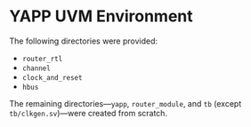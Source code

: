 # YAPP UVM Environment  

The following directories were provided:  
- `router_rtl`  
- `channel`  
- `clock_and_reset`  
- `hbus`  

The remaining directories—`yapp`, `router_module`, and `tb` (except `tb/clkgen.sv`)—were created from scratch.  
